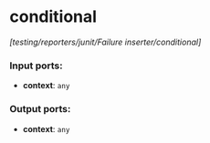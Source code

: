 # conditional

_[testing/reporters/junit/Failure inserter/conditional]_

### Input ports:

* __context__: ` any `

### Output ports:

* __context__: ` any `

